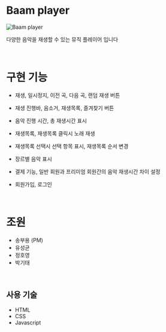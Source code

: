 # Baam player

![Baam player](https://user-images.githubusercontent.com/15887982/80193126-3fdbd300-8653-11ea-9920-c1c1aa4da185.png)

다양한 음악을 재생할 수 있는 뮤직 플레이어 입니다

<br>

# 구현 기능

- 재생, 일시정지, 이전 곡, 다음 곡, 랜덤 재생 버튼

- 재생 진행바, 음소거, 재생목록, 즐겨찾기 버튼

- 음악 진행 시간, 총 재생시간 표시

- 재생목록, 재생목록 클릭시 노래 재생

- 재생목록 선택시 선택 항목 표시, 재생목록 순서 변경

- 장르별 음악 표시

- 결제 기능, 일반 회원과 프리미엄 회원간의 음악 재생시간 차이 설정

- 회원가입, 로그인

<br>

# 조원
- 송부용 (PM)
- 유성균
- 정호영
- 박기태

<br>

## 사용 기술
- HTML
- CSS
- Javascript

